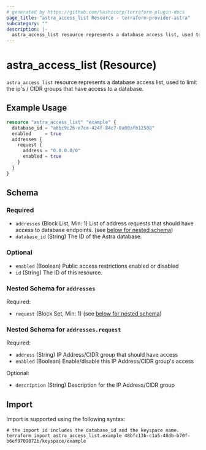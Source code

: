 ```yaml
---
# generated by https://github.com/hashicorp/terraform-plugin-docs
page_title: "astra_access_list Resource - terraform-provider-astra"
subcategory: ""
description: |-
  astra_access_list resource represents a database access list, used to limit the ip's / CIDR groups that have access to a database.
---
```


# astra_access_list (Resource)

`astra_access_list` resource represents a database access list, used to limit the ip's / CIDR groups that have access to a database.

## Example Usage

```terraform
resource "astra_access_list" "example" {
  database_id = "a6bc9c26-e7ce-424f-84c7-0a00afb12588"
  enabled     = true
  addresses {
    request {
      address = "0.0.0.0/0"
      enabled = true
    }
  }
}
```

<!-- schema generated by tfplugindocs -->
## Schema

### Required

- `addresses` (Block List, Min: 1) List of address requests that should have access to database endpoints. (see [below for nested schema](#nestedblock--addresses))
- `database_id` (String) The ID of the Astra database.

### Optional

- `enabled` (Boolean) Public access restrictions enabled or disabled
- `id` (String) The ID of this resource.

<a id="nestedblock--addresses"></a>
### Nested Schema for `addresses`

Required:

- `request` (Block Set, Min: 1) (see [below for nested schema](#nestedblock--addresses--request))

<a id="nestedblock--addresses--request"></a>
### Nested Schema for `addresses.request`

Required:

- `address` (String) IP Address/CIDR group that should have access
- `enabled` (Boolean) Enable/disable this IP Address/CIDR group's access

Optional:

- `description` (String) Description for the IP Address/CIDR group

## Import

Import is supported using the following syntax:

```shell
# the import id includes the database_id and the keyspace name.
terraform import astra_access_list.example 48bfc13b-c1a5-48db-b70f-b6ef9709872b/keyspace/example
```
